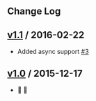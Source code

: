 Change Log
----------

## [v1.1] / 2016-02-22

* Added async support [#3]

[v1.1]: https://github.com/akihyro/spring-boot-ext-logback-access/releases/tag/v1.1
[#3]: https://github.com/akihyro/spring-boot-ext-logback-access/pull/3

## [v1.0] / 2015-12-17

* :tada: :birthday:

[v1.0]: https://github.com/akihyro/spring-boot-ext-logback-access/releases/tag/v1.0
